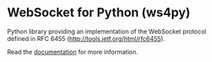 WebSocket for Python (ws4py)
============================

Python library providing an implementation of the WebSocket protocol defined in RFC 6455 (http://tools.ietf.org/html/rfc6455).

Read the [documentation](https://ws4py.readthedocs.org/en/latest/) for more information.
